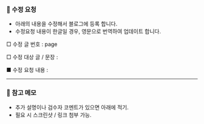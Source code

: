 <!-- google-blog/System_files/.github/pull_request_template.md -->

### 🔧 수정 요청
- 아래의 내용을 수정해서 블로그에 등록 합니다.
- 수정요청 내용이 한글일 경우, 영문으로 번역하여 업데이트 합니다.


□ 수정 글 번호 : page

□ 수정 대상 글 / 문장 :



■ 수정 요청 내용 :



---

### 📝 참고 메모
- 추가 설명이나 검수자 코멘트가 있으면 아래에 적기.
- 필요 시 스크린샷 / 링크 첨부 가능.
